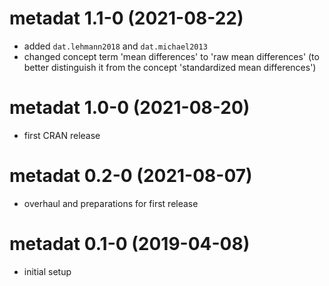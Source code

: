 # metadat 1.1-0 (2021-08-22)

- added `dat.lehmann2018` and `dat.michael2013`
- changed concept term 'mean differences' to 'raw mean differences' (to better distinguish it from the concept 'standardized mean differences')

# metadat 1.0-0 (2021-08-20)

- first CRAN release

# metadat 0.2-0 (2021-08-07)

- overhaul and preparations for first release

# metadat 0.1-0 (2019-04-08)

- initial setup
